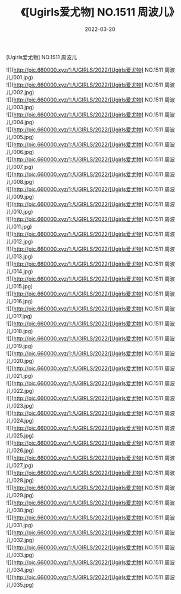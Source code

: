 ﻿---
layout: post
title:  《[Ugirls爱尤物] NO.1511 周波儿》
date:   2022-03-20
img: http://pic.660000.xyz/1:/UGIRLS/2022/[Ugirls爱尤物] NO.1511 周波儿/000.jpg
categories: [美女, 清纯, 唯美]
---

[Ugirls爱尤物] NO.1511 周波儿

 ![](http://pic.660000.xyz/1:/UGIRLS/2022/[Ugirls爱尤物] NO.1511 周波儿/001.jpg) <br>![](http://pic.660000.xyz/1:/UGIRLS/2022/[Ugirls爱尤物] NO.1511 周波儿/002.jpg) <br>![](http://pic.660000.xyz/1:/UGIRLS/2022/[Ugirls爱尤物] NO.1511 周波儿/003.jpg) <br>![](http://pic.660000.xyz/1:/UGIRLS/2022/[Ugirls爱尤物] NO.1511 周波儿/004.jpg) <br>![](http://pic.660000.xyz/1:/UGIRLS/2022/[Ugirls爱尤物] NO.1511 周波儿/005.jpg) <br>![](http://pic.660000.xyz/1:/UGIRLS/2022/[Ugirls爱尤物] NO.1511 周波儿/006.jpg) <br>![](http://pic.660000.xyz/1:/UGIRLS/2022/[Ugirls爱尤物] NO.1511 周波儿/007.jpg) <br>![](http://pic.660000.xyz/1:/UGIRLS/2022/[Ugirls爱尤物] NO.1511 周波儿/008.jpg) <br>![](http://pic.660000.xyz/1:/UGIRLS/2022/[Ugirls爱尤物] NO.1511 周波儿/009.jpg) <br>![](http://pic.660000.xyz/1:/UGIRLS/2022/[Ugirls爱尤物] NO.1511 周波儿/010.jpg) <br>![](http://pic.660000.xyz/1:/UGIRLS/2022/[Ugirls爱尤物] NO.1511 周波儿/011.jpg) <br>![](http://pic.660000.xyz/1:/UGIRLS/2022/[Ugirls爱尤物] NO.1511 周波儿/012.jpg) <br>![](http://pic.660000.xyz/1:/UGIRLS/2022/[Ugirls爱尤物] NO.1511 周波儿/013.jpg) <br>![](http://pic.660000.xyz/1:/UGIRLS/2022/[Ugirls爱尤物] NO.1511 周波儿/014.jpg) <br>![](http://pic.660000.xyz/1:/UGIRLS/2022/[Ugirls爱尤物] NO.1511 周波儿/015.jpg) <br>![](http://pic.660000.xyz/1:/UGIRLS/2022/[Ugirls爱尤物] NO.1511 周波儿/016.jpg) <br>![](http://pic.660000.xyz/1:/UGIRLS/2022/[Ugirls爱尤物] NO.1511 周波儿/017.jpg) <br>![](http://pic.660000.xyz/1:/UGIRLS/2022/[Ugirls爱尤物] NO.1511 周波儿/018.jpg) <br>![](http://pic.660000.xyz/1:/UGIRLS/2022/[Ugirls爱尤物] NO.1511 周波儿/019.jpg) <br>![](http://pic.660000.xyz/1:/UGIRLS/2022/[Ugirls爱尤物] NO.1511 周波儿/020.jpg) <br>![](http://pic.660000.xyz/1:/UGIRLS/2022/[Ugirls爱尤物] NO.1511 周波儿/021.jpg) <br>![](http://pic.660000.xyz/1:/UGIRLS/2022/[Ugirls爱尤物] NO.1511 周波儿/022.jpg) <br>![](http://pic.660000.xyz/1:/UGIRLS/2022/[Ugirls爱尤物] NO.1511 周波儿/023.jpg) <br>![](http://pic.660000.xyz/1:/UGIRLS/2022/[Ugirls爱尤物] NO.1511 周波儿/024.jpg) <br>![](http://pic.660000.xyz/1:/UGIRLS/2022/[Ugirls爱尤物] NO.1511 周波儿/025.jpg) <br>![](http://pic.660000.xyz/1:/UGIRLS/2022/[Ugirls爱尤物] NO.1511 周波儿/026.jpg) <br>![](http://pic.660000.xyz/1:/UGIRLS/2022/[Ugirls爱尤物] NO.1511 周波儿/027.jpg) <br>![](http://pic.660000.xyz/1:/UGIRLS/2022/[Ugirls爱尤物] NO.1511 周波儿/028.jpg) <br>![](http://pic.660000.xyz/1:/UGIRLS/2022/[Ugirls爱尤物] NO.1511 周波儿/029.jpg) <br>![](http://pic.660000.xyz/1:/UGIRLS/2022/[Ugirls爱尤物] NO.1511 周波儿/030.jpg) <br>![](http://pic.660000.xyz/1:/UGIRLS/2022/[Ugirls爱尤物] NO.1511 周波儿/031.jpg) <br>![](http://pic.660000.xyz/1:/UGIRLS/2022/[Ugirls爱尤物] NO.1511 周波儿/032.jpg) <br>![](http://pic.660000.xyz/1:/UGIRLS/2022/[Ugirls爱尤物] NO.1511 周波儿/033.jpg) <br>![](http://pic.660000.xyz/1:/UGIRLS/2022/[Ugirls爱尤物] NO.1511 周波儿/034.jpg) <br>![](http://pic.660000.xyz/1:/UGIRLS/2022/[Ugirls爱尤物] NO.1511 周波儿/035.jpg) <br>